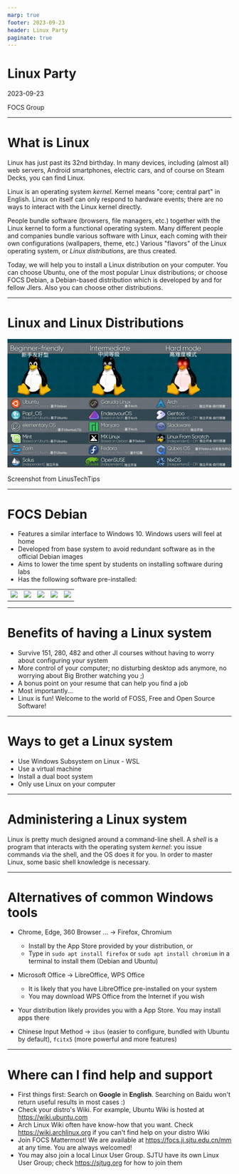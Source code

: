 ```yaml
---
marp: true
footer: 2023-09-23
header: Linux Party
paginate: true
---
```

# **Linux Party**

2023-09-23

FOCS Group

---

# What is Linux

Linux has just past its 32nd birthday. In many devices, including (almost all) web servers, Android smartphones, electric cars, and of course on Steam Decks, you can find Linux.

Linux is an operating system *kernel*. Kernel means "core; central part" in English. Linux on itself can only respond to hardware events; there are no ways to interact with the Linux kernel directly.

People bundle software (browsers, file managers, etc.) together with the Linux kernel to form a functional operating system. Many different people and companies bundle various software with Linux, each coming with their own configurations (wallpapers, theme, etc.) Various "flavors" of the Linux operating system, or *Linux distributions*, are thus created.

Today, we will help you to install a Linux distribution on your computer. You can choose Ubuntu, one of the most popular Linux distributions; or choose FOCS Debian, a Debian-based distribution which is developed by and for fellow JIers. Also you can choose other distributions.

---

# Linux and Linux Distributions

![h:550px](./choose%20your%20system.jpg)

Screenshot from LinusTechTips


---

# FOCS Debian

- Features a similar interface to Windows 10. Windows users will feel at home
- Developed from base system to avoid redundant software as in the official Debian images
- Aims to lower the time spent by students on installing software during labs
- Has the following software pre-installed:

<table style="display: block; margin: 0 auto;"><tr>
<td>
<img   height="100" src="https://github.com/Bunyod-Suvonov/linuxParty/assets/109164894/c02ddb98-80e8-4d07-a80a-a68c84349761" >
</td>
<td>
<img  height="100" src="https://github.com/Bunyod-Suvonov/linuxParty/assets/109164894/69f0b790-4c42-4b7e-b979-f4d6bf509e43">
</td>
<td>
<img  height="100" src="https://github.com/Bunyod-Suvonov/linuxParty/assets/109164894/0d4d48e3-065a-46e4-88bf-0a92c6376004">
</td>
<td>
<img height="100" src="https://github.com/Bunyod-Suvonov/linuxParty/assets/109164894/54ce2410-b9c4-48b2-b46e-1e0c6dd3728b">
</td>
<td>
<img  height="100" src="https://github.com/Bunyod-Suvonov/linuxParty/assets/109164894/84f54de9-6904-4157-8647-880f234d61dc">
</td>
</tr></table> 

---
# Benefits of having a Linux system

- Survive 151, 280, 482 and other JI courses without having to worry about configuring your system
- More control of your computer; no disturbing desktop ads anymore, no worrying about Big Brother watching you ;)
- A bonus point on your resume that can help you find a job
- Most importantly...
- Linux is fun! Welcome to the world of FOSS, Free and Open Source Software!

---

# Ways to get a Linux system

- Use Windows Subsystem on Linux - WSL
- Use a virtual machine 
- Install a dual boot system
- Only use Linux on your computer

---
# Administering a Linux system

Linux is pretty much designed around a command-line shell. A _shell_ is a program that interacts with the operating system _kernel_: you issue commands via the shell, and the OS does it for you. In order to master Linux, some basic shell knowledge is necessary.

---
# Alternatives of common Windows tools
- Chrome, Edge, 360 Browser ... -> Firefox, Chromium
  - Install by the App Store provided by your distribution, or
  - Type in `sudo apt install firefox` or `sudo apt install chromium` in a terminal to install them (Debian and Ubuntu)

- Microsoft Office -> LibreOffice, WPS Office
  - It is likely that you have LibreOffice pre-installed on your system
  - You may download WPS Office from the Internet if you wish
- Your distribution likely provides you with a App Store. You may install apps there
- Chinese Input Method -> `ibus` (easier to configure, bundled with Ubuntu by default), `fcitx5` (more powerful and more features)

---

# Where can I find help and support

- First things first: Search on **Google** in **English**. Searching on Baidu won't return useful results in most cases :)
- Check your distro's Wiki. For example, Ubuntu Wiki is hosted at https://wiki.ubuntu.com
- Arch Linux Wiki often have know-how that you want. Check https://wiki.archlinux.org if you can't find help on your distro Wiki
- Join FOCS Mattermost! We are available at https://focs.ji.sjtu.edu.cn/mm at any time. You are always welcomed!
- You may also join a local Linux User Group. SJTU have its own Linux User Group; check https://sjtug.org for how to join them
